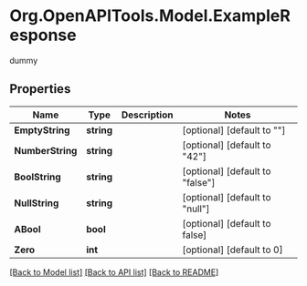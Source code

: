 # Org.OpenAPITools.Model.ExampleResponse
dummy

## Properties

Name | Type | Description | Notes
------------ | ------------- | ------------- | -------------
**EmptyString** | **string** |  | [optional] [default to ""]
**NumberString** | **string** |  | [optional] [default to "42"]
**BoolString** | **string** |  | [optional] [default to "false"]
**NullString** | **string** |  | [optional] [default to "null"]
**ABool** | **bool** |  | [optional] [default to false]
**Zero** | **int** |  | [optional] [default to 0]

[[Back to Model list]](../README.md#documentation-for-models) [[Back to API list]](../README.md#documentation-for-api-endpoints) [[Back to README]](../README.md)

